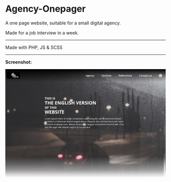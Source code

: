 # Agency-Onepager

A one page website, suitable for a small digital agency. 

Made for a job interview in a week.

---

Made with PHP, JS & SCSS

---

<b>Screenshot:</b>

![screenshot](https://github.com/eebbi/Agency-Onepager/blob/master/screenshot.jpg)

